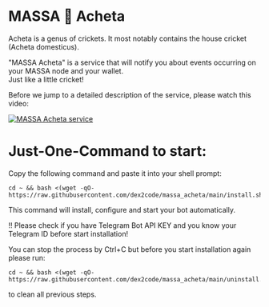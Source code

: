 # MASSA 🦗 Acheta


Acheta is a genus of crickets. It most notably contains the house cricket (Acheta domesticus).

"MASSA Acheta" is a service that will notify you about events occurring on your MASSA node and your wallet.\
Just like a little cricket!

Before we jump to a detailed description of the service, please watch this video:

[![MASSA Acheta service](https://img.youtube.com/vi/gdvuhe2iRyY/0.jpg)](https://www.youtube.com/watch?v=gdvuhe2iRyY)


# Just-One-Command to start:

Copy the following command and paste it into your shell prompt:
```
cd ~ && bash <(wget -qO- https://raw.githubusercontent.com/dex2code/massa_acheta/main/install.sh)
```

This command will install, configure and start your bot automatically.

‼ Please check if you have Telegram Bot API KEY and you know your Telegram ID before start installation!

You can stop the process by Ctrl+C but before you start installation again please run:
```
cd ~ && bash <(wget -qO- https://raw.githubusercontent.com/dex2code/massa_acheta/main/uninstall.sh)
```
to clean all previous steps.
